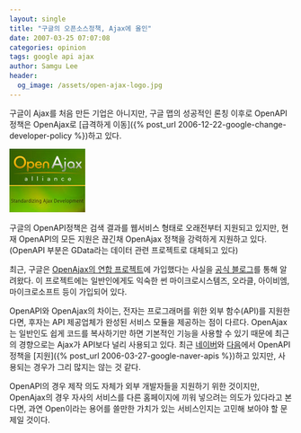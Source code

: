 ```yaml
---
layout: single
title: "구글의 오픈소스정책, Ajax에 올인"
date: 2007-03-25 07:07:08
categories: opinion
tags: google api ajax
author: Samgu Lee
header:
  og_image: /assets/open-ajax-logo.jpg
---
```


구글이 Ajax를 처음 만든 기업은 아니지만, 구글 맵의 성공적인 론칭 이후로 OpenAPI 정책은 OpenAjax로 [급격하게 이동]({% post_url 2006-12-22-google-change-developer-policy %})하고 있다.

![OpenAjax 연합 로고](/assets/open-ajax-logo.jpg)

구글의 OpenAPI정책은 검색 결과를 웹서비스 형태로 오래전부터 지원되고 있지만, 현재 OpenAPI의 모든 지원은 끊긴채 OpenAjax 정책을 강력하게 지원하고 있다.(OpenAPI 부분은 GData라는 데이터 관련 프로젝트로 대체되고 있다)

최근, 구글은 [OpenAjax의 연합 프로젝트](http://www.openajax.org/)에 가입했다는 사실을 [공식 블로그](http://google-code-updates.blogspot.com/2007/03/joining-openajax-alliance.html)를 통해 알려왔다. 이 프로젝트에는 일반인에게도 익숙한 썬 마이크로시스템즈, 오라클, 아이비엠, 마이크로소프트 등이 가입되어 있다.

OpenAPI와 OpenAjax의 차이는, 전자는 프로그래머를 위한 외부 함수(API)를 지원한다면, 후자는 API 제공업체가 완성된 서비스 모듈을 제공하는 점이 다르다. OpenAjax는 일반인도 쉽게 코드를 복사하기만 하면 기본적인 기능을 사용할 수 있기 때문에 최근의 경향으로는 Ajax가 API보다 널리 사용되고 있다. 최근 [네이버](http://openapi.naver.com/index.nhn)와 [다음](http://dna.daum.net/)에서 OpenAPI 정책을 [지원]({% post_url 2006-03-27-google-naver-apis %})하고 있지만, 사용되는 경우가 그리 많지는 않는 것 같다.

OpenAPI의 경우 제작 의도 자체가 외부 개발자들을 지원하기 위한 것이지만, OpenAjax의 경우 자사의 서비스를 다른 홈페이지에 끼워 넣으려는 의도가 있다라고 본다면, 과연 Open이라는 용어를 쓸만한 가치가 있는 서비스인지는 고민해 보아야 할 문제일 것이다.
